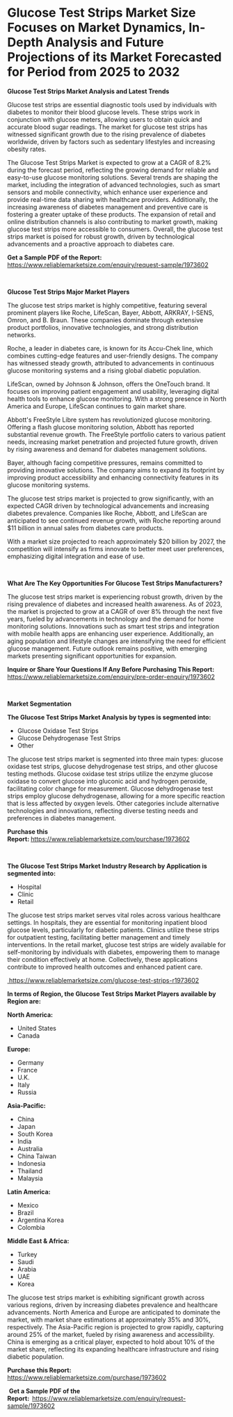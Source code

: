 <p><h1>Glucose Test Strips Market Size Focuses on Market Dynamics, In-Depth Analysis and Future Projections of its Market Forecasted for Period from 2025 to 2032</h1></p><p><strong>Glucose Test Strips Market Analysis and Latest Trends</strong></p>
<p><p>Glucose test strips are essential diagnostic tools used by individuals with diabetes to monitor their blood glucose levels. These strips work in conjunction with glucose meters, allowing users to obtain quick and accurate blood sugar readings. The market for glucose test strips has witnessed significant growth due to the rising prevalence of diabetes worldwide, driven by factors such as sedentary lifestyles and increasing obesity rates.</p><p>The Glucose Test Strips Market is expected to grow at a CAGR of 8.2% during the forecast period, reflecting the growing demand for reliable and easy-to-use glucose monitoring solutions. Several trends are shaping the market, including the integration of advanced technologies, such as smart sensors and mobile connectivity, which enhance user experience and provide real-time data sharing with healthcare providers. Additionally, the increasing awareness of diabetes management and preventive care is fostering a greater uptake of these products. The expansion of retail and online distribution channels is also contributing to market growth, making glucose test strips more accessible to consumers. Overall, the glucose test strips market is poised for robust growth, driven by technological advancements and a proactive approach to diabetes care.</p></p>
<p><strong>Get a Sample PDF of the Report:&nbsp;</strong> <a href="https://www.reliablemarketsize.com/enquiry/request-sample/1973602?utm_campaign=3432&utm_medium=2&utm_source=Github&utm_content=ia&utm_term=13042025&utm_id=glucose-test-strips">https://www.reliablemarketsize.com/enquiry/request-sample/1973602</a></p>
<p>&nbsp;</p>
<p><strong>Glucose Test Strips Major Market Players</strong></p>
<p><p>The glucose test strips market is highly competitive, featuring several prominent players like Roche, LifeScan, Bayer, Abbott, ARKRAY, I-SENS, Omron, and B. Braun. These companies dominate through extensive product portfolios, innovative technologies, and strong distribution networks.</p><p>Roche, a leader in diabetes care, is known for its Accu-Chek line, which combines cutting-edge features and user-friendly designs. The company has witnessed steady growth, attributed to advancements in continuous glucose monitoring systems and a rising global diabetic population.</p><p>LifeScan, owned by Johnson & Johnson, offers the OneTouch brand. It focuses on improving patient engagement and usability, leveraging digital health tools to enhance glucose monitoring. With a strong presence in North America and Europe, LifeScan continues to gain market share.</p><p>Abbott's FreeStyle Libre system has revolutionized glucose monitoring. Offering a flash glucose monitoring solution, Abbott has reported substantial revenue growth. The FreeStyle portfolio caters to various patient needs, increasing market penetration and projected future growth, driven by rising awareness and demand for diabetes management solutions.</p><p>Bayer, although facing competitive pressures, remains committed to providing innovative solutions. The company aims to expand its footprint by improving product accessibility and enhancing connectivity features in its glucose monitoring systems.</p><p>The glucose test strips market is projected to grow significantly, with an expected CAGR driven by technological advancements and increasing diabetes prevalence. Companies like Roche, Abbott, and LifeScan are anticipated to see continued revenue growth, with Roche reporting around $11 billion in annual sales from diabetes care products.</p><p>With a market size projected to reach approximately $20 billion by 2027, the competition will intensify as firms innovate to better meet user preferences, emphasizing digital integration and ease of use.</p></p>
<p>&nbsp;</p>
<p><strong>What Are The Key Opportunities For Glucose Test Strips Manufacturers?</strong></p>
<p><p>The glucose test strips market is experiencing robust growth, driven by the rising prevalence of diabetes and increased health awareness. As of 2023, the market is projected to grow at a CAGR of over 8% through the next five years, fueled by advancements in technology and the demand for home monitoring solutions. Innovations such as smart test strips and integration with mobile health apps are enhancing user experience. Additionally, an aging population and lifestyle changes are intensifying the need for efficient glucose management. Future outlook remains positive, with emerging markets presenting significant opportunities for expansion.</p></p>
<p><strong>Inquire or Share Your Questions If Any Before Purchasing This Report:</strong> <a href="https://www.reliablemarketsize.com/enquiry/pre-order-enquiry/1973602?utm_campaign=3432&utm_medium=2&utm_source=Github&utm_content=ia&utm_term=13042025&utm_id=glucose-test-strips">https://www.reliablemarketsize.com/enquiry/pre-order-enquiry/1973602</a></p>
<p>&nbsp;</p>
<p><strong>Market Segmentation</strong></p>
<p><strong>The Glucose Test Strips Market Analysis by types is segmented into:</strong></p>
<p><ul><li>Glucose Oxidase Test Strips</li><li>Glucose Dehydrogenase Test Strips</li><li>Other</li></ul></p>
<p><p>The glucose test strips market is segmented into three main types: glucose oxidase test strips, glucose dehydrogenase test strips, and other glucose testing methods. Glucose oxidase test strips utilize the enzyme glucose oxidase to convert glucose into gluconic acid and hydrogen peroxide, facilitating color change for measurement. Glucose dehydrogenase test strips employ glucose dehydrogenase, allowing for a more specific reaction that is less affected by oxygen levels. Other categories include alternative technologies and innovations, reflecting diverse testing needs and preferences in diabetes management.</p></p>
<p><strong>Purchase this Report:&nbsp;</strong><a href="https://www.reliablemarketsize.com/purchase/1973602?utm_campaign=3432&utm_medium=2&utm_source=Github&utm_content=ia&utm_term=13042025&utm_id=glucose-test-strips">https://www.reliablemarketsize.com/purchase/1973602</a></p>
<p>&nbsp;</p>
<p><strong>The Glucose Test Strips Market Industry Research by Application is segmented into:</strong></p>
<p><ul><li>Hospital</li><li>Clinic</li><li>Retail</li></ul></p>
<p><p>The glucose test strips market serves vital roles across various healthcare settings. In hospitals, they are essential for monitoring inpatient blood glucose levels, particularly for diabetic patients. Clinics utilize these strips for outpatient testing, facilitating better management and timely interventions. In the retail market, glucose test strips are widely available for self-monitoring by individuals with diabetes, empowering them to manage their condition effectively at home. Collectively, these applications contribute to improved health outcomes and enhanced patient care.</p></p>
<p><a href="https://www.reliablemarketsize.com/glucose-test-strips-r1973602?utm_campaign=3432&utm_medium=2&utm_source=Github&utm_content=ia&utm_term=13042025&utm_id=glucose-test-strips">&nbsp;https://www.reliablemarketsize.com/glucose-test-strips-r1973602</a></p>
<p><strong>In terms of Region, the Glucose Test Strips Market Players available by Region are:</strong></p>
<p>
    <p> <strong> North America: </strong>
        <ul>
            <li>United States</li>
            <li>Canada</li>
        </ul>
        </p> 
    <p> <strong> Europe: </strong>
        <ul>
            <li>Germany</li>
            <li>France</li>
            <li>U.K.</li>
            <li>Italy</li>
            <li>Russia</li>
        </ul>
        </p> 
    <p> <strong> Asia-Pacific: </strong>
        <ul>
            <li>China</li>
            <li>Japan</li>
            <li>South Korea</li>
            <li>India</li>
            <li>Australia</li>
            <li>China Taiwan</li>
            <li>Indonesia</li>
            <li>Thailand</li>
            <li>Malaysia</li>
        </ul>
        </p> 
    <p> <strong> Latin America: </strong>
        <ul>
            <li>Mexico</li>
            <li>Brazil</li>
            <li>Argentina Korea</li>
            <li>Colombia</li>
        </ul>
        </p> 
    <p> <strong> Middle East & Africa: </strong>
        <ul>
            <li>Turkey</li>
            <li>Saudi</li>
            <li>Arabia</li>
            <li>UAE</li>
            <li>Korea</li>
        </ul>
    </p>
    </p>
<p><p>The glucose test strips market is exhibiting significant growth across various regions, driven by increasing diabetes prevalence and healthcare advancements. North America and Europe are anticipated to dominate the market, with market share estimations at approximately 35% and 30%, respectively. The Asia-Pacific region is projected to grow rapidly, capturing around 25% of the market, fueled by rising awareness and accessibility. China is emerging as a critical player, expected to hold about 10% of the market share, reflecting its expanding healthcare infrastructure and rising diabetic population.</p></p>
<p><strong>Purchase this Report: </strong><a href="https://www.reliablemarketsize.com/purchase/1973602?utm_campaign=3432&utm_medium=2&utm_source=Github&utm_content=ia&utm_term=13042025&utm_id=glucose-test-strips">https://www.reliablemarketsize.com/purchase/1973602</a></p>
<p>&nbsp;<strong>Get a Sample PDF of the Report:&nbsp;&nbsp;</strong><a href="https://www.reliablemarketsize.com/enquiry/request-sample/1973602?utm_campaign=3432&utm_medium=2&utm_source=Github&utm_content=ia&utm_term=13042025&utm_id=glucose-test-strips">https://www.reliablemarketsize.com/enquiry/request-sample/1973602</a></p>
<p><strong></strong></p>
<p><p></p><p></p><p></p></p>